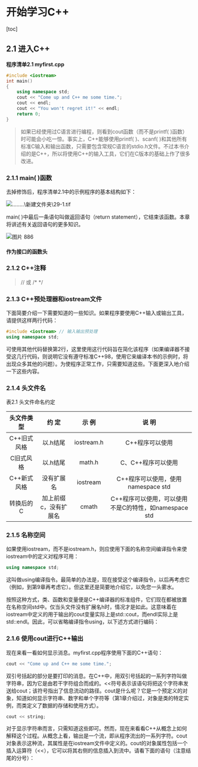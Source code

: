 # 开始学习C++

[toc]

## 2.1 进入C++

**程序清单2.1 myfirst.cpp**

```c++
#include <iostream>
int main()
{
    using namespace std;
    cout << "Come up and C++ me some time.";
    cout << endl;
    cout << "You won't regret it!" << endl;
    return 0;
}
```

> 如果已经使用过C语言进行编程，则看到cout函数（而不是printf( )函数）时可能会小吃一惊。事实上，C++能够使用printf( )、scanf( )和其他所有标准C输入和输出函数，只需要包含常规C语言的stdio.h文件。不过本书介绍的是C++，所以将使用C++的输入工具，它们在C版本的基础上作了很多改进。

### 2.1.1 main( )函数

去掉修饰后，程序清单2.1中的示例程序的基本结构如下：

![..\..\..\..\新建文件夹\29-1.tif](http://localhost:8000/126546aa-6871-4c11-8913-bab8fe9c5316/OEBPS/Images/12.png)

main( )中最后一条语句叫做返回语句（return statement），它结束该函数。本章将讲述有关返回语句的更多知识。

![图片 886](D:/GitRep/Cpp/%E7%AC%AC%E4%BA%8C%E7%AB%A0%20%E5%BC%80%E5%A7%8B%E5%AD%A6%E4%B9%A0C++/2-1%20%E5%BC%80%E5%A7%8B%E5%AD%A6%E4%B9%A0C++.assets/13-16646884568933.png)

#### 作为接口的函数头

### 2.1.2 C++注释

> // 或 /* */

### 2.1.3 C++预处理器和iostream文件

下面简要介绍一下需要知道的一些知识。如果程序要使用C++输入或输出工具，请提供这样两行代码：

```c++
#include <iostream> // 输入输出预处理
using namespace std;
```

可使用其他代码替换第2行，这里使用这行代码旨在简化该程序（如果编译器不接受这几行代码，则说明它没有遵守标准C++98，使用它来编译本书的示例时，将出现众多其他的问题）。为使程序正常工作，只需要知道这些。下面更深入地介绍一下这些内容。

### 2.1.4 头文件名

表2.1 头文件命名约定

| 头文件类型  |         约 定         |   示 例    |                         说 明                         |
| :---------: | :-------------------: | :--------: | :---------------------------------------------------: |
| C++旧式风格 |       以.h结尾        | iostream.h |                    C++程序可以使用                    |
|  C旧式风格  |       以.h结尾        |   math.h   |                  C、C++程序可以使用                   |
| C++新式风格 |      没有扩展名       |  iostream  |          C++程序可以使用，使用namespace std           |
|  转换后的C  | 加上前缀c，没有扩展名 |   cmath    | C++程序可以使用，可以使用不是C的特性，如namespace std |

### 2.1.5 名称空间

如果使用iostream，而不是iostream.h，则应使用下面的名称空间编译指令来使iostream中的定义对程序可用：

```c++
using namespace std;
```

这叫做using编译指令。最简单的办法是，现在接受这个编译指令，以后再考虑它（例如，到第9章再考虑它）。但这里还是简要地介绍它，以免您一头雾水。

按照这种方式，类、函数和变量便是C++编译器的标准组件，它们现在都被放置在名称空间std中。仅当头文件没有扩展名h时，情况才是如此。这意味着在iostream中定义的用于输出的cout变量实际上是std::cout，而endl实际上是std::endl。因此，可以省略编译指令using，以下述方式进行编码：

### 2.1.6 使用cout进行C++输出

现在来看一看如何显示消息。myfirst.cpp程序使用下面的C++语句：

```c++
cout << "Come up and C++ me some time.";
```

双引号括起的部分是要打印的消息。在C++中，用双引号括起的一系列字符叫做字符串，因为它是由若干字符组合而成的。<<符号表示该语句将把这个字符串发送给cout；该符号指出了信息流动的路径。cout是什么呢？它是一个预定义的对象，知道如何显示字符串、数字和单个字符等（第1章介绍过，对象是类的特定实例，而类定义了数据的存储和使用方式）。

```c++
cout << string;
```

对于显示字符串而言，只需知道这些即可。然而，现在来看看C++从概念上如何解释这个过程。从概念上看，输出是一个流，即从程序流出的一系列字符。cout对象表示这种流，其属性是在iostream文件中定义的。cout的对象属性包括一个插入运算符（<<），它可以将其右侧的信息插入到流中。请看下面的语句（注意结尾的分号）：